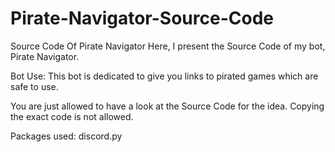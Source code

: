 # Pirate-Navigator-Source-Code
Source Code Of Pirate Navigator
Here, I present the Source Code of my bot, Pirate Navigator.

Bot Use: This bot is dedicated to give you links to pirated games which are safe to use.

You are just allowed to have a look at the Source Code for the idea. Copying the exact code is not allowed.

Packages used: discord.py
